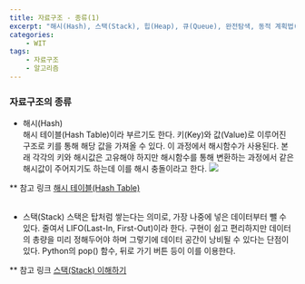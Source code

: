 ```yaml
---
title: 자료구조 - 종류(1)
excerpt: "해시(Hash), 스택(Stack), 힙(Heap), 큐(Queue), 완전탐색, 동적 계획법(Dynamic Programming), 탐욕법, 이분탐색"
categories: 
    - WIT
tags:
    - 자료구조
    - 알고리즘
---
```

### 자료구조의 종류

- 해시(Hash)  
해시 테이블(Hash Table)이라 부르기도 한다. 키(Key)와 값(Value)로 이루어진 구조로 키를 통해 해당 값을 가져올 수 있다. 이 과정에서 해시함수가 사용된다. 본래 각각의 키와 해시값은 고유해야 하지만 해시함수를 통해 변환하는 과정에서 같은 해시값이 주어지기도 하는데 이를 해시 충돌이라고 한다.
![](https://dulcis-hortus.github.io/assets/images/해시테이블.JPG)  

** 참고 링크
[해시 테이블(Hash Table)](https://velog.io/@cyranocoding/Hash-Hashing-Hash-Table%ED%95%B4%EC%8B%9C-%ED%95%B4%EC%8B%B1-%ED%95%B4%EC%8B%9C%ED%85%8C%EC%9D%B4%EB%B8%94-%EC%9E%90%EB%A3%8C%EA%B5%AC%EC%A1%B0%EC%9D%98-%EC%9D%B4%ED%95%B4-6ijyonph6o#%ED%95%B4%EC%8B%9C-%ED%85%8C%EC%9D%B4%EB%B8%94hash-table)  
<br>

- 스택(Stack)
스택은 탑처럼 쌓는다는 의미로, 가장 나중에 넣은 데이터부터 뺄 수 있다. 줄여서 LIFO(Last-In, First-Out)이라 한다. 구현이 쉽고 편리하지만 데이터의 총량을 미리 정해두어야 하며 그렇기에 데이터 공간이 낭비될 수 있다는 단점이 있다. Python의 pop() 함수, 뒤로 가기 버튼 등이 이를 이용한다.  

** 참고 링크
[스택(Stack) 이해하기](https://monsieursongsong.tistory.com/4)  



